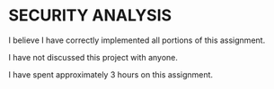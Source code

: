 SECURITY ANALYSIS
==================

I believe I have correctly implemented all portions of this assignment.

I have not discussed this project with anyone.

I have spent approximately 3 hours on this assignment.